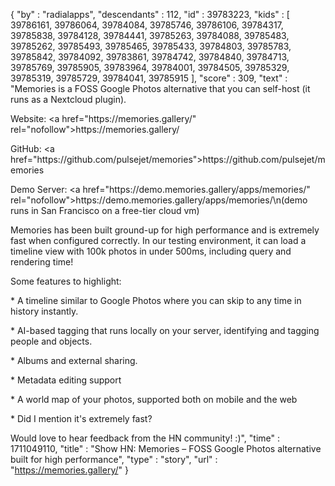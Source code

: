 {
  "by" : "radialapps",
  "descendants" : 112,
  "id" : 39783223,
  "kids" : [ 39786161, 39786064, 39784084, 39785746, 39786106, 39784317, 39785838, 39784128, 39784441, 39785263, 39784088, 39785483, 39785262, 39785493, 39785465, 39785433, 39784803, 39785783, 39785842, 39784092, 39783861, 39784742, 39784840, 39784713, 39785769, 39785905, 39783964, 39784001, 39784505, 39785329, 39785319, 39785729, 39784041, 39785915 ],
  "score" : 309,
  "text" : "Memories is a FOSS Google Photos alternative that you can self-host (it runs as a Nextcloud plugin).<p>Website: <a href=\"https:&#x2F;&#x2F;memories.gallery&#x2F;\" rel=\"nofollow\">https:&#x2F;&#x2F;memories.gallery&#x2F;</a><p>GitHub: <a href=\"https:&#x2F;&#x2F;github.com&#x2F;pulsejet&#x2F;memories\">https:&#x2F;&#x2F;github.com&#x2F;pulsejet&#x2F;memories</a><p>Demo Server: <a href=\"https:&#x2F;&#x2F;demo.memories.gallery&#x2F;apps&#x2F;memories&#x2F;\" rel=\"nofollow\">https:&#x2F;&#x2F;demo.memories.gallery&#x2F;apps&#x2F;memories&#x2F;</a>\n(demo runs in San Francisco on a free-tier cloud vm)<p>Memories has been built ground-up for high performance and is extremely fast when configured  correctly. In our testing environment, it can load a timeline view with 100k photos in under 500ms, including query and rendering time!<p>Some features to highlight:<p>* A timeline similar to Google Photos where you can skip to any time in history instantly.<p>* AI-based tagging that runs locally on your server, identifying and tagging people and objects.<p>* Albums and external sharing.<p>* Metadata editing support<p>* A world map of your photos, supported both on mobile and the web<p>* Did I mention it&#x27;s extremely fast?<p>Would love to hear feedback from the HN community! :)",
  "time" : 1711049110,
  "title" : "Show HN: Memories – FOSS Google Photos alternative built for high performance",
  "type" : "story",
  "url" : "https://memories.gallery/"
}
